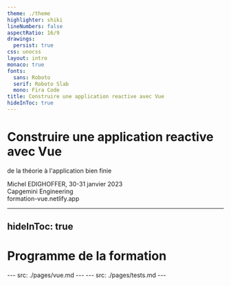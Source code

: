 ```yaml
---
theme: ./theme
highlighter: shiki
lineNumbers: false
aspectRatio: 16/9
drawings:
  persist: true
css: unocss
layout: intro
monaco: true
fonts:
  sans: Roboto
  serif: Roboto Slab
  mono: Fira Code
title: Construire une application reactive avec Vue
hideInToc: true
---
```


# Construire une application reactive avec Vue

<span uppercase font-mono>de la théorie à l'application bien finie</span>

<div absolute bottom-6 right-15 text-right >
  Michel EDIGHOFFER, 30-31 janvier 2023
  <div text-cap>Capgemini Engineering</div>
</div>

<div absolute top-15 left-15 uppercase text-2xl>
  <Reference to="https://formation-vue.netlify.app/">formation-vue.netlify.app</Reference>
</div>

<style>
  h1 {
    --at-apply: vue-brand;
  }
</style>


---
hideInToc: true
---

# Programme de la formation

<Toc maxDepth="2" />
---
src: ./pages/vue.md
---
---
src: ./pages/tests.md
---
